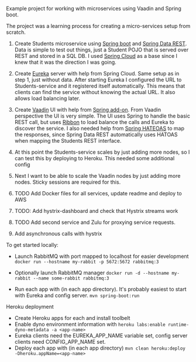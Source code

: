 Example project for working with microservices using Vaadin and Spring boot.

The project was a learning process for creating a micro-services setup from scratch.

1. Create Students microservice using [Spring boot](http://projects.spring.io/spring-boot/) and [Spring Data REST](http://projects.spring.io/spring-data-rest/). Data is simple to test out things, just a Student POJO that is served over REST and stored in a SQL DB. I used [Spring Cloud](http://projects.spring.io/spring-cloud/) as a base since I knew that it was the direction I was going.

2. Create [Eureka](https://github.com/Netflix/eureka/) server with help from Spring Cloud. Same setup as in step 1, just without data. After starting Eureka I configured the URL to Students-service and it registered itself automatically. This means that clients can find the service without knowing the actual URL. It also allows load balancing later.

3. Create [Vaadin](https://vaadin.com) UI with help from [Spring add-on](https://vaadin.com/spring). From Vaadin perspective the UI is very simple. The UI uses Spring to handle the basic REST call, but uses [Ribbon](https://github.com/Netflix/ribbon) to load balance the calls and Eureka to discover the service. I also needed help from [Spring HATEOAS](http://projects.spring.io/spring-hateoas/) to map the responses, since Spring Data REST automatically uses HATOAS when mapping the Students REST interface.

4. At this point the Students-service scales by just adding more nodes, so I can test this by deploying to Heroku. This needed some additional config

5. Next I want to be able to scale the Vaadin nodes by just adding more nodes. Sticky sessions are required for this.

6. TODO Add Docker files for all services, update readme and deploy to AWS

7. TODO: Add hystrix-dashboard and check that Hystrix streams work

8. TODO Add second service and Zulu for proxying service requests.

9. Add asynchronous calls with hystrix

To get started locally:

 * Launch RabbitMQ with port mapped to localhost for easier development
 `docker run --hostname my-rabbit -p 5672:5672 rabbitmq:3`
 
 * Optionally launch RabbitMQ manager
 `docker run -d --hostname my-rabbit --name some-rabbit rabbitmq:3`
 
 * Run each app with (in each app directory). It's probably easiest to start with Eureka and config server.
 `mvn spring-boot:run`
 
Heroku deployment
 
 * Create Heroku apps for each and install toolbelt
 * Enable dyno environment information with
 `heroku labs:enable runtime-dyno-metadata -a <app-name>`
 * Eureka clients need the EUREKA_APP_NAME variable set, config server clients need CONFIG_APP_NAME set.
 * Deploy each app with (in each app directory)
 `mvn clean heroku:deploy -Dheroku.appName=<app-name>`
